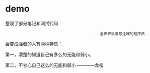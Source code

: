 # demo
整理了部分笔记和测试代码

                                          ————全世界最爱写注释的程序员


会变成强者的人有两种特质：

第一，清楚的知道自己有多么的无能和弱小。

第二，不甘心自己这么的无能和弱小       ————龙樱
